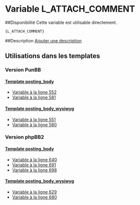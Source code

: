 # Variable L_ATTACH_COMMENT

##Disponibilité
Cette variable est utilisable directement.

```html
{L_ATTACH_COMMENT}
```

##Description
[Ajouter une description](https://fa-tvars.appspot.com/var/L_ATTACH_COMMENT)

## Utilisations dans les templates

### Version PunBB

#### [Template posting_body](punbb/posting_body.md#readme)
* [Variable &agrave; la ligne 552](../punbb/posting_body.tpl#L552)
* [Variable &agrave; la ligne 581](../punbb/posting_body.tpl#L581)

#### [Template posting_body_wysiwyg](punbb/posting_body_wysiwyg.md#readme)
* [Variable &agrave; la ligne 551](../punbb/posting_body_wysiwyg.tpl#L551)
* [Variable &agrave; la ligne 580](../punbb/posting_body_wysiwyg.tpl#L580)

### Version phpBB2

#### [Template posting_body](subsilver/posting_body.md#readme)
* [Variable &agrave; la ligne 640](../subsilver/posting_body.tpl#L640)
* [Variable &agrave; la ligne 691](../subsilver/posting_body.tpl#L691)
* [Variable &agrave; la ligne 698](../subsilver/posting_body.tpl#L698)

#### [Template posting_body_wysiwyg](subsilver/posting_body_wysiwyg.md#readme)
* [Variable &agrave; la ligne 629](../subsilver/posting_body_wysiwyg.tpl#L629)
* [Variable &agrave; la ligne 680](../subsilver/posting_body_wysiwyg.tpl#L680)